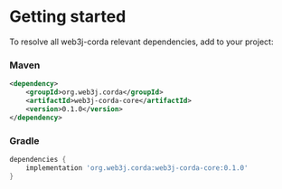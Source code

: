 Getting started
===============

To resolve all web3j-corda relevant dependencies, add to your project:

### Maven

```xml
<dependency>
    <groupId>org.web3j.corda</groupId>
    <artifactId>web3j-corda-core</artifactId>
    <version>0.1.0</version>
</dependency>
```

### Gradle

```groovy
dependencies {
    implementation 'org.web3j.corda:web3j-corda-core:0.1.0'
}
```
